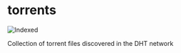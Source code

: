 torrents 
========
![Indexed](https://img.shields.io/badge/indexed-123203-blue)

Collection of torrent files discovered in the DHT network
